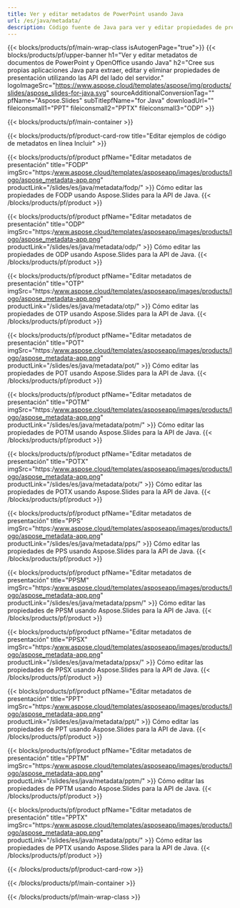 ```yaml
---
title: Ver y editar metadatos de PowerPoint usando Java
url: /es/java/metadata/
description: Código fuente de Java para ver y editar propiedades de presentación
---
```


{{< blocks/products/pf/main-wrap-class isAutogenPage="true">}}
{{< blocks/products/pf/upper-banner h1="Ver y editar metadatos de documentos de PowerPoint y OpenOffice usando Java" h2="Cree sus propias aplicaciones Java para extraer, editar y eliminar propiedades de presentación utilizando las API del lado del servidor." logoImageSrc="https://www.aspose.cloud/templates/aspose/img/products/slides/aspose_slides-for-java.svg" sourceAdditionalConversionTag="" pfName="Aspose.Slides" subTitlepfName="for Java" downloadUrl="" fileiconsmall1="PPT" fileiconsmall2="PPTX" fileiconsmall3="ODP" >}}

{{< blocks/products/pf/main-container >}}

{{< blocks/products/pf/product-card-row title="Editar ejemplos de código de metadatos en línea Incluir" >}}

{{< blocks/products/pf/product pfName="Editar metadatos de presentación" title="FODP" imgSrc="https:/www.aspose.cloud/templates/asposeapp/images/products/logo/aspose_metadata-app.png" productLink="/slides/es/java/metadata/fodp/" >}}
Cómo editar las propiedades de FODP usando Aspose.Slides para la API de Java.
{{< /blocks/products/pf/product >}}

{{< blocks/products/pf/product pfName="Editar metadatos de presentación" title="ODP" imgSrc="https:/www.aspose.cloud/templates/asposeapp/images/products/logo/aspose_metadata-app.png" productLink="/slides/es/java/metadata/odp/" >}}
Cómo editar las propiedades de ODP usando Aspose.Slides para la API de Java.
{{< /blocks/products/pf/product >}}

{{< blocks/products/pf/product pfName="Editar metadatos de presentación" title="OTP" imgSrc="https:/www.aspose.cloud/templates/asposeapp/images/products/logo/aspose_metadata-app.png" productLink="/slides/es/java/metadata/otp/" >}}
Cómo editar las propiedades de OTP usando Aspose.Slides para la API de Java.
{{< /blocks/products/pf/product >}}

{{< blocks/products/pf/product pfName="Editar metadatos de presentación" title="POT" imgSrc="https:/www.aspose.cloud/templates/asposeapp/images/products/logo/aspose_metadata-app.png" productLink="/slides/es/java/metadata/pot/" >}}
Cómo editar las propiedades de POT usando Aspose.Slides para la API de Java.
{{< /blocks/products/pf/product >}}

{{< blocks/products/pf/product pfName="Editar metadatos de presentación" title="POTM" imgSrc="https:/www.aspose.cloud/templates/asposeapp/images/products/logo/aspose_metadata-app.png" productLink="/slides/es/java/metadata/potm/" >}}
Cómo editar las propiedades de POTM usando Aspose.Slides para la API de Java.
{{< /blocks/products/pf/product >}}

{{< blocks/products/pf/product pfName="Editar metadatos de presentación" title="POTX" imgSrc="https:/www.aspose.cloud/templates/asposeapp/images/products/logo/aspose_metadata-app.png" productLink="/slides/es/java/metadata/potx/" >}}
Cómo editar las propiedades de POTX usando Aspose.Slides para la API de Java.
{{< /blocks/products/pf/product >}}

{{< blocks/products/pf/product pfName="Editar metadatos de presentación" title="PPS" imgSrc="https:/www.aspose.cloud/templates/asposeapp/images/products/logo/aspose_metadata-app.png" productLink="/slides/es/java/metadata/pps/" >}}
Cómo editar las propiedades de PPS usando Aspose.Slides para la API de Java.
{{< /blocks/products/pf/product >}}

{{< blocks/products/pf/product pfName="Editar metadatos de presentación" title="PPSM" imgSrc="https:/www.aspose.cloud/templates/asposeapp/images/products/logo/aspose_metadata-app.png" productLink="/slides/es/java/metadata/ppsm/" >}}
Cómo editar las propiedades de PPSM usando Aspose.Slides para la API de Java.
{{< /blocks/products/pf/product >}}

{{< blocks/products/pf/product pfName="Editar metadatos de presentación" title="PPSX" imgSrc="https:/www.aspose.cloud/templates/asposeapp/images/products/logo/aspose_metadata-app.png" productLink="/slides/es/java/metadata/ppsx/" >}}
Cómo editar las propiedades de PPSX usando Aspose.Slides para la API de Java.
{{< /blocks/products/pf/product >}}

{{< blocks/products/pf/product pfName="Editar metadatos de presentación" title="PPT" imgSrc="https:/www.aspose.cloud/templates/asposeapp/images/products/logo/aspose_metadata-app.png" productLink="/slides/es/java/metadata/ppt/" >}}
Cómo editar las propiedades de PPT usando Aspose.Slides para la API de Java.
{{< /blocks/products/pf/product >}}

{{< blocks/products/pf/product pfName="Editar metadatos de presentación" title="PPTM" imgSrc="https:/www.aspose.cloud/templates/asposeapp/images/products/logo/aspose_metadata-app.png" productLink="/slides/es/java/metadata/pptm/" >}}
Cómo editar las propiedades de PPTM usando Aspose.Slides para la API de Java.
{{< /blocks/products/pf/product >}}

{{< blocks/products/pf/product pfName="Editar metadatos de presentación" title="PPTX" imgSrc="https:/www.aspose.cloud/templates/asposeapp/images/products/logo/aspose_metadata-app.png" productLink="/slides/es/java/metadata/pptx/" >}}
Cómo editar las propiedades de PPTX usando Aspose.Slides para la API de Java.
{{< /blocks/products/pf/product >}}



{{< /blocks/products/pf/product-card-row >}}

{{< /blocks/products/pf/main-container >}}
    
{{< /blocks/products/pf/main-wrap-class >}}